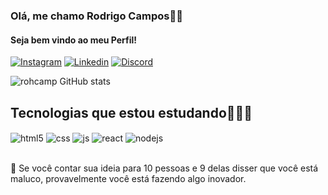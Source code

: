 ### Olá, me chamo Rodrigo Campos✊🏾 
#### Seja bem vindo ao meu Perfil!
[![Instagram](https://img.shields.io/badge/Instagram-E4405F?style=for-the-badge&logo=instagram&logoColor=white)](https://instagram.com/therohcamp)
[![Linkedin](https://img.shields.io/badge/LinkedIn-0077B5?style=for-the-badge&logo=linkedin&logoColor=white)](https://linkedin.com/in/rodrigo-campos-845779230/)
[![Discord](https://img.shields.io/badge/Discord-7289DA?style=for-the-badge&logo=discord&logoColor=white)](https://discord.com/Rodrigo77#7598/)

![rohcamp GitHub stats](https://github-readme-stats.vercel.app/api?username=rohcamp&show_icons=true&theme=blue-green&count_private=true)

## Tecnologias que estou estudando👨🏾‍💻

<div style="display: inline_block">
  <img align="center" alt="html5" src="https://img.shields.io/badge/HTML5-E34F26?style=for-the-badge&logo=html5&logoColor=white" />
  <img align="center" alt="css" src="https://img.shields.io/badge/CSS3-1572B6?style=for-the-badge&logo=css3&logoColor=white" />
  <img align="center" alt="js" src="https://img.shields.io/badge/JavaScript-F7DF1E?style=for-the-badge&logo=javascript&logoColor=black" />
  <img align="center" alt="react" src="https://img.shields.io/badge/React-20232A?style=for-the-badge&logo=react&logoColor=61DAFB" />
  <img align="center" alt="nodejs" src="https://img.shields.io/badge/Node.js-43853D?style=for-the-badge&logo=node.js&logoColor=white" />
</div><br/>

💭 Se você contar sua ideia para 10 pessoas e 9 delas disser que você está maluco, provavelmente você está fazendo algo inovador.
